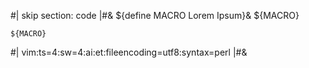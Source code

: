 #| skip section: code |#&
${define MACRO Lorem Ipsum}&
${MACRO}
~~~
${MACRO}
~~~
#|
vim:ts=4:sw=4:ai:et:fileencoding=utf8:syntax=perl
|#&
